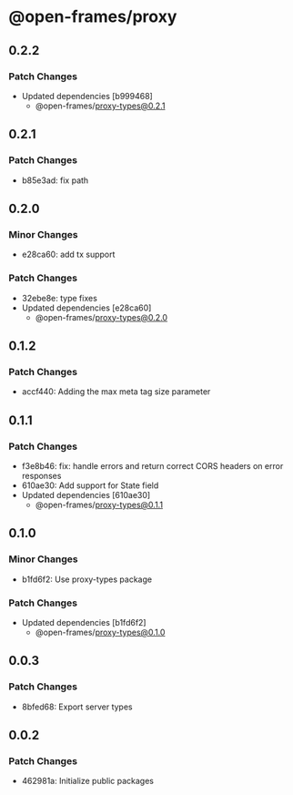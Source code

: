 # @open-frames/proxy

## 0.2.2

### Patch Changes

- Updated dependencies [b999468]
  - @open-frames/proxy-types@0.2.1

## 0.2.1

### Patch Changes

- b85e3ad: fix path

## 0.2.0

### Minor Changes

- e28ca60: add tx support

### Patch Changes

- 32ebe8e: type fixes
- Updated dependencies [e28ca60]
  - @open-frames/proxy-types@0.2.0

## 0.1.2

### Patch Changes

- accf440: Adding the max meta tag size parameter

## 0.1.1

### Patch Changes

- f3e8b46: fix: handle errors and return correct CORS headers on error responses
- 610ae30: Add support for State field
- Updated dependencies [610ae30]
  - @open-frames/proxy-types@0.1.1

## 0.1.0

### Minor Changes

- b1fd6f2: Use proxy-types package

### Patch Changes

- Updated dependencies [b1fd6f2]
  - @open-frames/proxy-types@0.1.0

## 0.0.3

### Patch Changes

- 8bfed68: Export server types

## 0.0.2

### Patch Changes

- 462981a: Initialize public packages
